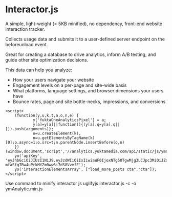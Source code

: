 # Interactor.js

A simple, light-weight (< 5KB minified), no dependency, front-end website interaction tracker. 

Collects usage data and submits it to a user-defined server endpoint on the beforeunload event. 

Great for creating a database to drive analytics, inform A/B testing, and guide other site optimization decisions.

This data can help you analyze:
* How your users navigate your website
* Engagement levels on a per-page and site-wide basis
* What platforms, language settings, and browser dimensions your users have
* Bounce rates, page and site bottle-necks, impressions, and conversions


```
<script>
    (function(y,u,k,t,a,o,n,e) {
            y['YuktaOneAnalyticsPixel'] = a;
            y[a]=y[a]||function(){(y[a].q=y[a].q||[]).push(arguments)};
            o=u.createElement(k),
            n=u.getElementsByTagName(k)[0];o.async=1;o.src=t;n.parentNode.insertBefore(o,n)
    })(window,document,'script','//analytics.yuktamedia.com/api/static/js/ymanalytics.min.js','yo');
    yo('apiKey', 'eyJhbGciOiJIUzI1NiJ9.eyJzdWIiOiIxIiwiaWF0IjoxNTg5OTgwMjg3LCJpc3MiOiJZdWt0YU1lZGlhIn0.NCMx4SH99b-mfaSfg7Rw4uPrkMYZm0ww6i7dS8VvvfE');
    yo('interactionElementsArray', ["load_more_posts cta","cta"]);
</script>
```
Use command to minify interactor js
uglifyjs interactor.js -c -o ymAnalytic.min.js
